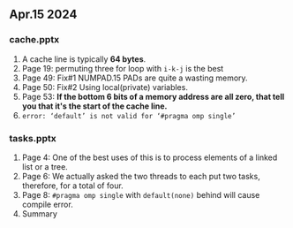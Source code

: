 ## Apr.15 2024

### cache.pptx
1. A cache line is typically **64 bytes**.
2. Page 19: permuting three for loop with `i-k-j` is the best
3. Page 49: Fix#1 NUMPAD.15 PADs are quite a wasting memory.
4. Page 50: Fix#2 Using local(private) variables.
5. Page 53: **If the bottom 6 bits of a memory address are all zero, that tell you that it's the start of the cache line.**
6. `error: ‘default’ is not valid for ‘#pragma omp single’`

### tasks.pptx
1. Page 4: One of the best uses of this is to process elements of a linked list or a tree.
2. Page 6: We actually asked the two threads to each put two tasks, therefore, for a total of four.
3. Page 8: `#pragma omp single` with `default(none)` behind will cause compile error.
4. Summary
